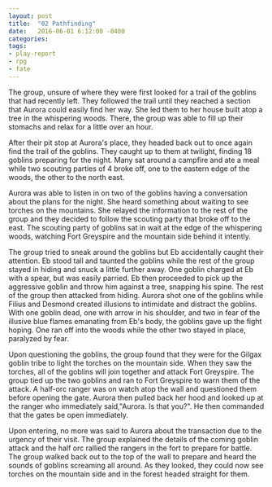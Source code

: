```yaml
---
layout: post
title:  "02 Pathfinding"
date:   2016-06-01 6:12:00 -0400 
categories: 
tags: 
- play-report
- rpg
- fate
---
```

The group, unsure of where they were first looked for a trail of the goblins that had recently left. They followed the trail until they reached a section that Aurora could easily find her way. She led them to her house built atop a tree in the whispering woods. There, the group was able to fill up their stomachs and relax for a little over an hour.<!--more-->

After their pit stop at Aurora's place, they headed back out to once again find the trail of the goblins. They caught up to them at twilight, finding 18 goblins preparing for the night. Many sat around a campfire and ate a meal while two scouting parties of 4 broke off, one to the eastern edge of the woods, the other to the north east.

Aurora was able to listen in on two of the goblins having a conversation about the plans for the night. She heard something about waiting to see torches on the mountains. She relayed the information to the rest of the group and they decided to follow the scouting party that broke off to the east. The scouting party of goblins sat in wait at the edge of the whispering woods, watching Fort Greyspire and the mountain side behind it intently. 

The group tried to sneak around the goblins but Eb accidentally caught their attention. Eb stood tall and taunted the goblins while the rest of the group stayed in hiding and snuck a little further away. One goblin charged at Eb with a spear, but was easily parried. Eb then proceeded to pick up the aggressive goblin and throw him against a tree, snapping his spine. The rest of the group then attacked from hiding. Aurora shot one of the goblins while Filius and Desmond created illusions to intimidate and distract the goblins. With one goblin dead, one with arrow in his shoulder, and two in fear of the illusive blue flames emanating from Eb's body, the goblins gave up the fight hoping. One ran off into the woods while the other two stayed in place, paralyzed by fear. 

Upon questioning the goblins, the group found that they were for the Gilgax goblin tribe to light the torches on the mountain side. When they saw the torches, all of the goblins will join together and attack Fort Greyspire. The group tied up the two goblins and ran to Fort Greyspire to warn them of the attack. A half-orc ranger was on watch atop the wall and questioned them before opening the gate. Aurora then pulled back her hood and looked up at the ranger who immediately said,"Aurora. Is that you?". He then commanded that the gates be open immediately.

Upon entering, no more was said to Aurora about the transaction due to the urgency of their visit. The group explained the details of the coming goblin attack and the half orc rallied the rangers in the fort to prepare for battle. The group walked back out to the top of the wall to prepare and heard the sounds of goblins screaming all around. As they looked, they could now see torches on the mountain side and in the forest headed straight for them.
